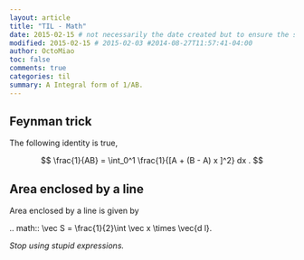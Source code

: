 ```yaml
---
layout: article
title: "TIL - Math"
date: 2015-02-15 # not necessarily the date created but to ensure the sorting of posts
modified: 2015-02-15 # 2015-02-03 #2014-08-27T11:57:41-04:00
author: OctoMiao
toc: false
comments: true
categories: til
summary: A Integral form of 1/AB.
---
```




## Feynman trick

The following identity is true,

$$
\frac{1}{AB} = \int_0^1 \frac{1}{[A + (B - A) x ]^2} dx .
$$


## Area enclosed by a line

Area enclosed by a line is given by 

.. math::
   \vec S = \frac{1}{2}\int \vec x \times \vec{d l}.

*Stop using stupid expressions.*
